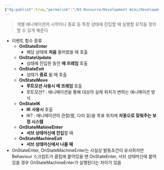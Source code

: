 ```yaml
---
{"dg-publish":true,"permalink":"/03.Resource/Development Wiki/Development Wiki (Sources)/유니티 애니메이터 StateMachineBehaviour/","noteIcon":"","created":"2025-05-23T02:03:21.097+09:00","updated":"2025-07-19T22:58:36.998+09:00"}
---
```


> 개별 애니메이션의 시작이나 종료 등 특정 상태에 진입할 때 실행할 로직을 정의할 수 있게 해준다

- 이벤트 함수 종류
    - **OnStateEnter**
        - 해당 상태에 **처음** 들어왔을 때 호출
    - **OnStateUpdate**
        - 상태에 진입한 동안 **매 프레임** 호출
    - **OnStateExit**
        - 상태가 **종료** 될 때 호출
    - **OnStateMove**
        - **루트모션 사용시 매 프레임** 호출
        - 루트모션? : 애니메이션을 통해 대상의 실제 위치가 변하는 애니메이션 방식
    - **OnStateIK**
        - **IK 사용시** 호출
        - IK? : 애니메이션의 관절(팔, 다리 등)을 목표 위치에 **자동으로 맞춰주는 보정 시스템**
    - **OnStateMahineEnter**
        - **서브 상태머신에 진입**할 때
    - **OnStateMachineExit**
        - **서브 상태머신에서 나올 때**
- OnStateEnter, OnStateMachineEnter는 사실상 발동조건이 유사하지만 Behaviour 스크립트가 클립에 붙어있을 땐 OnStateEnter, 서브 상태머신에 붙어있을 경우 OnStateMachineEnter가 실행된다는 차이가 있음